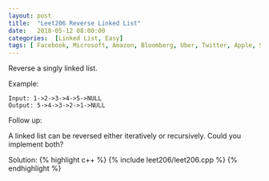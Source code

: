 ```yaml
---
layout: post
title:  "Leet206 Reverse Linked List"
date:   2018-05-12 08:00:00
categories:  [Linked List, Easy]
tags: [ Facebook, Microsoft, Amazon, Bloomberg, Uber, Twitter, Apple, Snapchat, Zenefits, Yelp, Yahoo, Adobe ]
---
```


Reverse a singly linked list.

Example:
```
Input: 1->2->3->4->5->NULL
Output: 5->4->3->2->1->NULL
```
Follow up:

A linked list can be reversed either iteratively or recursively. Could you implement both?

Solution: 
{% highlight c++ %}
{% include leet206/leet206.cpp %}
{% endhighlight %}
